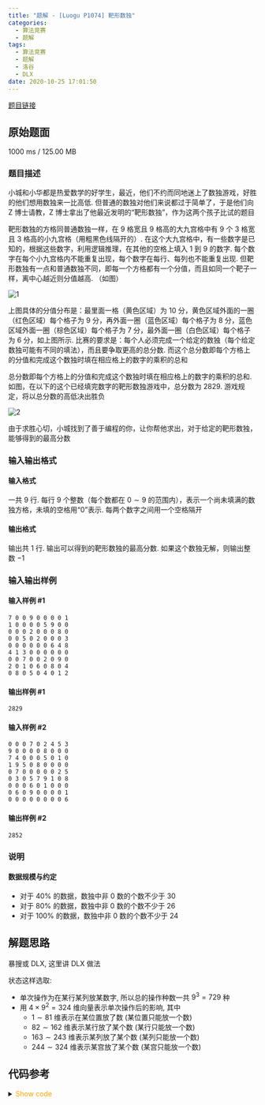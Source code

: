 ```yaml
---
title: "题解 - [Luogu P1074] 靶形数独"
categories:
  - 算法竞赛
  - 题解
tags:
  - 算法竞赛
  - 题解
  - 洛谷
  - DLX
date: 2020-10-25 17:01:50
---
```


[题目链接](https://www.luogu.com.cn/problem/P1074)

<!-- more -->

## 原始题面

1000 ms / 125.00 MB

### 题目描述

小城和小华都是热爱数学的好学生，最近，他们不约而同地迷上了数独游戏，好胜的他们想用数独来一比高低. 但普通的数独对他们来说都过于简单了，于是他们向 Z 博士请教，Z 博士拿出了他最近发明的“靶形数独”，作为这两个孩子比试的题目

靶形数独的方格同普通数独一样，在 $9$ 格宽且 $9$ 格高的大九宫格中有 $9$ 个 $3$ 格宽且 $3$ 格高的小九宫格（用粗黑色线隔开的）. 在这个大九宫格中，有一些数字是已知的，根据这些数字，利用逻辑推理，在其他的空格上填入 $1$ 到 $9$ 的数字. 每个数字在每个小九宫格内不能重复出现，每个数字在每行、每列也不能重复出现. 但靶形数独有一点和普通数独不同，即每一个方格都有一个分值，而且如同一个靶子一样，离中心越近则分值越高. （如图）

![1](1.png)

上图具体的分值分布是：最里面一格（黄色区域）为 $10$ 分，黄色区域外面的一圈（红色区域）每个格子为 $9$ 分，再外面一圈（蓝色区域）每个格子为 $8$ 分，蓝色区域外面一圈（棕色区域）每个格子为 $7$ 分，最外面一圈（白色区域）每个格子为 $6$ 分，如上图所示. 比赛的要求是：每个人必须完成一个给定的数独（每个给定数独可能有不同的填法），而且要争取更高的总分数. 而这个总分数即每个方格上的分值和完成这个数独时填在相应格上的数字的乘积的总和

总分数即每个方格上的分值和完成这个数独时填在相应格上的数字的乘积的总和. 如图，在以下的这个已经填完数字的靶形数独游戏中，总分数为 $2829$. 游戏规定，将以总分数的高低决出胜负

![2](2.png)

由于求胜心切，小城找到了善于编程的你，让你帮他求出，对于给定的靶形数独，能够得到的最高分数

### 输入输出格式

#### 输入格式

一共 $9$ 行. 每行 $9$ 个整数（每个数都在 $0 \sim 9$ 的范围内），表示一个尚未填满的数独方格，未填的空格用“$0$”表示. 每两个数字之间用一个空格隔开

#### 输出格式

输出共 $1$ 行. 输出可以得到的靶形数独的最高分数. 如果这个数独无解，则输出整数 $-1$

### 输入输出样例

#### 输入样例 #1

```input1
7 0 0 9 0 0 0 0 1
1 0 0 0 0 5 9 0 0
0 0 0 2 0 0 0 8 0
0 0 5 0 2 0 0 0 3
0 0 0 0 0 0 6 4 8
4 1 3 0 0 0 0 0 0
0 0 7 0 0 2 0 9 0
2 0 1 0 6 0 8 0 4
0 8 0 5 0 4 0 1 2
```

#### 输出样例 #1

```output1
2829
```

#### 输入样例 #2

```input2
0 0 0 7 0 2 4 5 3
9 0 0 0 0 8 0 0 0
7 4 0 0 0 5 0 1 0
1 9 5 0 8 0 0 0 0
0 7 0 0 0 0 0 2 5
0 3 0 5 7 9 1 0 8
0 0 0 6 0 1 0 0 0
0 6 0 9 0 0 0 0 1
0 0 0 0 0 0 0 0 6
```

#### 输出样例 #2

```output2
2852
```

### 说明

#### 数据规模与约定

- 对于 $40\%$ 的数据，数独中非 $0$ 数的个数不少于 $30$
- 对于 $80\%$ 的数据，数独中非 $0$ 数的个数不少于 $26$
- 对于 $100\%$ 的数据，数独中非 $0$ 数的个数不少于 $24$

## 解题思路

暴搜或 DLX, 这里讲 DLX 做法

状态这样选取:

- 单次操作为在某行某列放某数字, 所以总的操作种数一共 $9^3=729$ 种
- 用 $4\times 9^2=324$ 维向量表示单次操作后的影响, 其中
  - $1\sim 81$ 维表示在某位置放了数 (某位置只能放一个数)
  - $82\sim 162$ 维表示某行放了某个数 (某行只能放一个数)
  - $163\sim 243$ 维表示某列放了某个数 (某列只能放一个数)
  - $244\sim 324$ 维表示某宫放了某个数 (某宫只能放一个数)

## 代码参考

<details>
<summary><font color='orange'>Show code</font></summary>

{% icodeweb cpa_cpp title:Luogu_P1074 Luogu/P1074/0.cpp %}

</details>
